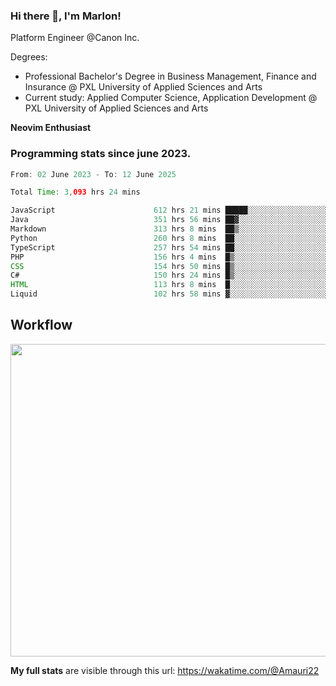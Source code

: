 
### Hi there 👋, I'm Marlon!

Platform Engineer @Canon Inc.

Degrees: 
- Professional Bachelor's Degree in Business Management, Finance and Insurance @ PXL University of Applied Sciences and Arts
- Current study: Applied Computer Science, Application Development @ PXL University of Applied Sciences and Arts

**Neovim Enthusiast**

### Programming stats since june 2023.
<!--START_SECTION:waka-->

```java
From: 02 June 2023 - To: 12 June 2025

Total Time: 3,093 hrs 24 mins

JavaScript                      612 hrs 21 mins █████░░░░░░░░░░░░░░░░░░░░   19.36 %
Java                            351 hrs 56 mins ██▓░░░░░░░░░░░░░░░░░░░░░░   11.13 %
Markdown                        313 hrs 8 mins  ██▒░░░░░░░░░░░░░░░░░░░░░░   09.90 %
Python                          260 hrs 8 mins  ██░░░░░░░░░░░░░░░░░░░░░░░   08.22 %
TypeScript                      257 hrs 54 mins ██░░░░░░░░░░░░░░░░░░░░░░░   08.15 %
PHP                             156 hrs 4 mins  █▒░░░░░░░░░░░░░░░░░░░░░░░   04.93 %
CSS                             154 hrs 50 mins █▒░░░░░░░░░░░░░░░░░░░░░░░   04.89 %
C#                              150 hrs 24 mins █▒░░░░░░░░░░░░░░░░░░░░░░░   04.75 %
HTML                            113 hrs 8 mins  █░░░░░░░░░░░░░░░░░░░░░░░░   03.58 %
Liquid                          102 hrs 58 mins ▓░░░░░░░░░░░░░░░░░░░░░░░░   03.26 %
```

<!--END_SECTION:waka-->

## Workflow
<a href="https://wakatime.com"><img width="750" height="500" src="https://wakatime.com/share/@Amauri22/c9755ad7-b574-44e4-a9ee-ddb3582724ea.png" /></a>

**My full stats** are visible through this url: https://wakatime.com/@Amauri22
